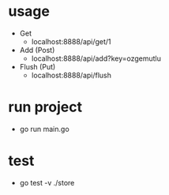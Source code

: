 # usage

+ Get
    + localhost:8888/api/get/1
+ Add (Post)
    + localhost:8888/api/add?key=ozgemutlu
+ Flush (Put)
    + localhost:8888/api/flush

# run project

+ go run main.go

# test

+ go test -v ./store 
